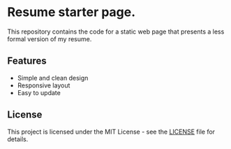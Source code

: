 # Resume starter page.

This repository contains the code for a static web page that presents a less formal version of my resume.

## Features

- Simple and clean design
- Responsive layout
- Easy to update

## License
This project is licensed under the MIT License - see the [LICENSE](LICENSE) file for details.
